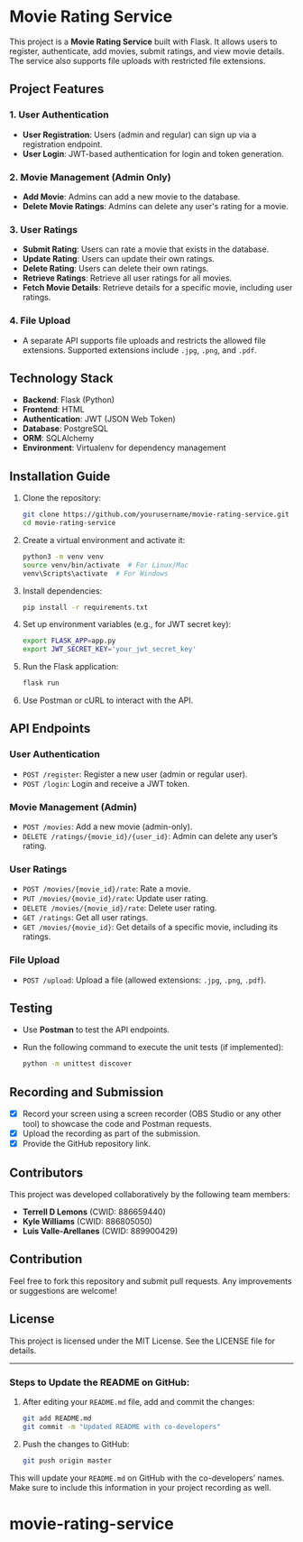 # Movie Rating Service

This project is a **Movie Rating Service** built with Flask. It allows users to register, authenticate, add movies, submit ratings, and view movie details. The service also supports file uploads with restricted file extensions.

## Project Features

### 1. User Authentication

- **User Registration**: Users (admin and regular) can sign up via a registration endpoint.
- **User Login**: JWT-based authentication for login and token generation.

### 2. Movie Management (Admin Only)

- **Add Movie**: Admins can add a new movie to the database.
- **Delete Movie Ratings**: Admins can delete any user's rating for a movie.

### 3. User Ratings

- **Submit Rating**: Users can rate a movie that exists in the database.
- **Update Rating**: Users can update their own ratings.
- **Delete Rating**: Users can delete their own ratings.
- **Retrieve Ratings**: Retrieve all user ratings for all movies.
- **Fetch Movie Details**: Retrieve details for a specific movie, including user ratings.

### 4. File Upload

- A separate API supports file uploads and restricts the allowed file extensions. Supported extensions include `.jpg`, `.png`, and `.pdf`.

## Technology Stack

- **Backend**: Flask (Python)
- **Frontend**: HTML
- **Authentication**: JWT (JSON Web Token)
- **Database**: PostgreSQL
- **ORM**: SQLAlchemy
- **Environment**: Virtualenv for dependency management

## Installation Guide

1. Clone the repository:

   ```bash
   git clone https://github.com/yourusername/movie-rating-service.git
   cd movie-rating-service
   ```

2. Create a virtual environment and activate it:

   ```bash
   python3 -m venv venv
   source venv/bin/activate  # For Linux/Mac
   venv\Scripts\activate  # For Windows
   ```

3. Install dependencies:

   ```bash
   pip install -r requirements.txt
   ```

4. Set up environment variables (e.g., for JWT secret key):

   ```bash
   export FLASK_APP=app.py
   export JWT_SECRET_KEY='your_jwt_secret_key'
   ```

5. Run the Flask application:

   ```bash
   flask run
   ```

6. Use Postman or cURL to interact with the API.

## API Endpoints

### **User Authentication**

- `POST /register`: Register a new user (admin or regular user).
- `POST /login`: Login and receive a JWT token.

### **Movie Management (Admin)**

- `POST /movies`: Add a new movie (admin-only).
- `DELETE /ratings/{movie_id}/{user_id}`: Admin can delete any user’s rating.

### **User Ratings**

- `POST /movies/{movie_id}/rate`: Rate a movie.
- `PUT /movies/{movie_id}/rate`: Update user rating.
- `DELETE /movies/{movie_id}/rate`: Delete user rating.
- `GET /ratings`: Get all user ratings.
- `GET /movies/{movie_id}`: Get details of a specific movie, including its ratings.

### **File Upload**

- `POST /upload`: Upload a file (allowed extensions: `.jpg`, `.png`, `.pdf`).

## Testing

- Use **Postman** to test the API endpoints.
- Run the following command to execute the unit tests (if implemented):

  ```bash
  python -m unittest discover
  ```

## Recording and Submission

- [x] Record your screen using a screen recorder (OBS Studio or any other tool) to showcase the code and Postman requests.
- [x] Upload the recording as part of the submission.
- [x] Provide the GitHub repository link.

## Contributors

This project was developed collaboratively by the following team members:

- **Terrell D Lemons** (CWID: 886659440)
- **Kyle Williams** (CWID: 886805050)
- **Luis Valle-Arellanes** (CWID: 889900429)

## Contribution

Feel free to fork this repository and submit pull requests. Any improvements or suggestions are welcome!

## License

This project is licensed under the MIT License. See the LICENSE file for details.

---

### **Steps to Update the README on GitHub:**

1. After editing your `README.md` file, add and commit the changes:

   ```bash
   git add README.md
   git commit -m "Updated README with co-developers"
   ```

1. Push the changes to GitHub:

   ```bash
   git push origin master
   ```

This will update your `README.md` on GitHub with the co-developers’ names. Make sure to include this information in your project recording as well.
# movie-rating-service
